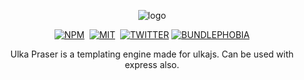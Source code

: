 <p align="center">
    <img src="https://i.imgur.com/X1aElpL.png" alt="logo">
</p>
<p align="center">
<a href="https://www.npmjs.com/package/ulka-parser"><img alt="NPM" src="https://img.shields.io/npm/v/ulka-parser?style=for-the-badge&labelColor=black&color=darkred&logo=npm&label=npm" /></a>&nbsp;
<a href="https://github.com/ulkajs/ulka-parser"><img alt="MIT" src="https://img.shields.io/npm/l/ulka-parser?color=darkgreen&labelColor=black&style=for-the-badge&logo=github" /></a>&nbsp;
<a href="https://twitter.com/acharyaroshanji"><img alt="TWITTER" src="https://img.shields.io/twitter/follow/acharyaroshanji?label=Follow&style=for-the-badge&logo=twitter&labelColor=black&color=darkblue" /></a>
<a href="https://bundlephobia.com/result?p=ulka-parser"><img alt="BUNDLEPHOBIA" src="https://img.shields.io/bundlephobia/minzip/ulka-parser?color=darkred&style=for-the-badge&labelColor=black&logo=npm" /></a>
</p>

<p align="center">
   Ulka Praser is a templating engine made for ulkajs. Can be used with express also.
</p>
